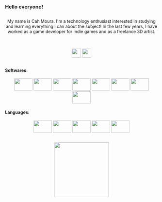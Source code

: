 ### Hello everyone!

##

<div align = "center">
<p>My name is Cah Moura. I'm a technology enthusiast interested in studying and learning everything I can about the subject!
In the last few years, I have worked as a game developer for indie games and as a freelance 3D artist.</p>
</div>
<br>
<br>

<div align="center">
  <a href="https://br.linkedin.com/in/caiquemoura" target="_blank"> <img height="30"src="https://img.shields.io/badge/LinkedIn-0A66C2.svg?style=for-the-badge&logo=LinkedIn&logoColor=white" target="_blank"></a>
 <a href="https://www.artstation.com/caiquemoura" target="_blank"> <img height="30"src="https://img.shields.io/badge/ArtStation-13AFF0.svg?style=for-the-badge&logo=ArtStation&logoColor=white" target="_blank"></a>
 
</div>

##

<div align="left" >
<h4>Softwares:</h4>
</div>

<div style="display: inline_block" align="center" >
<img height="40" width="60" src="https://cdn.jsdelivr.net/gh/devicons/devicon/icons/aftereffects/aftereffects-original.svg" />
<img height="40" width="60" src="https://cdn.jsdelivr.net/gh/devicons/devicon/icons/premierepro/premierepro-original.svg" />
<img height="40" width="60" src="https://cdn.jsdelivr.net/gh/devicons/devicon/icons/photoshop/photoshop-line.svg" />
<img height="40" width="60" src="https://cdn.jsdelivr.net/gh/devicons/devicon/icons/illustrator/illustrator-line.svg"/>
<img height="40" width="60" src="https://cdn.jsdelivr.net/gh/devicons/devicon/icons/blender/blender-original.svg" />
<img height="40" width="60" src="https://cdn.jsdelivr.net/gh/devicons/devicon/icons/maya/maya-original.svg" />
<img height="40" width="60" src="https://cdn.jsdelivr.net/gh/devicons/devicon/icons/unity/unity-original.svg" />
<img height="40" width="60" src="https://cdn.jsdelivr.net/gh/devicons/devicon/icons/unrealengine/unrealengine-original.svg" />

</div>

<div align="left" >
<h4>Languages:</h4>
</div>

<div align="center" >
<img height="40" width="60" src="https://cdn.jsdelivr.net/gh/devicons/devicon/icons/html5/html5-original.svg" />
<img height="40" width="60" src="https://cdn.jsdelivr.net/gh/devicons/devicon/icons/css3/css3-original.svg" />
<img height="40" width="60" src="https://cdn.jsdelivr.net/gh/devicons/devicon/icons/java/java-original.svg" />
<img height="40" width="60" src="https://cdn.jsdelivr.net/gh/devicons/devicon/icons/csharp/csharp-original.svg" />
<img height="40" width="60" src="https://cdn.jsdelivr.net/gh/devicons/devicon/icons/cplusplus/cplusplus-original.svg" />
</div>

##

<div align="center">
<!--<img height ="180cm" src="https://github-readme-stats.vercel.app/api/?username=CaiqueMouraGit&show_icons=true&theme=highcontrast&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">-->
 <img height ="180cm" src="https://github-readme-stats.vercel.app/api/top-langs/?username=cahdemoura&langs_count=8&layout=compact&theme=highcontrast&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">
</div>
